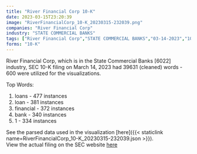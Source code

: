 ```yaml
---
title: "River Financial Corp 10-K"
date: 2023-03-15T23:20:39
image: "RiverFinancialCorp_10-K_20230315-232039.png"
companies: "River Financial Corp"
industry: "STATE COMMERCIAL BANKS"
tags: ["River Financial Corp","STATE COMMERCIAL BANKS","03-14-2023","10-K"]
forms: "10-K"
---
```

River Financial Corp, which is in the State Commercial Banks [6022] industry, SEC 10-K filing on March 14, 2023 had 39631 (cleaned) words - 600 were utilized for the visualizations.

Top Words:
1. loans - 477 instances
2. loan - 381 instances
3. financial - 372 instances
4. bank - 340 instances
5. 1 - 334 instances


See the parsed data used in the visualization [here]({{< staticlink name=RiverFinancialCorp_10-K_20230315-232039.json >}}).  
View the actual filing on the SEC website [here](https://www.sec.gov/Archives/edgar/data/1641601/0000950170-23-007840.txt)